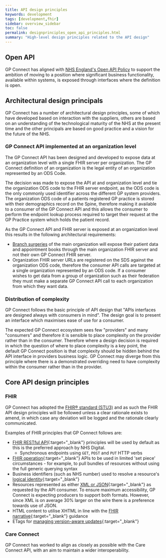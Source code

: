 ```yaml
---
title: API design principles
keywords: development
tags: [development,fhir]
sidebar: overview_sidebar
toc: false
permalink: designprinciples_open_api_principles.html
summary: "High-level design principles related to the API design"
---
```


## Open API

GP Connect has aligned with [NHS England's Open API Policy](open-api-policy.pdf) to support the ambition of moving to a position where significant business functionality, available within systems, is exposed through interfaces where the definition is open.

## Architectural design principals

GP Connect has a number of architectural design principles, some of which have developed based on interaction with the suppliers, others are based on an understanding of the technological maturity of the NHS at the present time and the other principals are based on good practice and a vision for the future of the NHS.


### GP Connect API implemented at an organization level

The GP Connect API has been designed and developed to expose data at an organization level with a single FHIR server per organization. The GP Connect definition of an organization is the legal entity of an organization represented by an ODS Code. 

The decision was made to expose the API at and organization level and tie the organization ODS code to the FHIR server endpoint, as the ODS code is the only commonly used identifier across the different GP system providers. The organization ODS code of a patients registered GP practice is stored with their demographics record on the Spine, therefore making it available to a consumer of the GP Connect API and this allows the consumer to perform the endpoint lookup process required to target their request at the GP Practice system which holds the patient record.

As the GP Connect API and FHIR server is exposed at an organization level this results in the following architectural requirements:
- [Branch surgeries](development_branch_surgeries.html) of the main organization will expose their patient data and appointment books through the main organization FHIR server and not their own GP Connect FHIR server.
- Organization FHIR server URLs are registered on the SDS against the organization ODS code, therefore the consumer API calls are targeted at a single organization represented by an ODS code. If a consumer wishes to get data from a group of organization such as their federation they must make a separate GP Connect API call to each organization from which they want data.


### Distribution of complexity

GP Connect follows the basic principle of API design that "APIs interfaces are designed always with consumers in mind". The design goal is to present an interface which maximises ease of use for a consumer.

The expected GP Connect ecosystem sees few "providers" and many "consumers" and therefore it is sensible to place complexity on the provider rather than in the consumer. Therefore where a design decision is required in which the question of where to place complexity is a key point, the default GP Connect position is that complexity should be hidden behind the API interface in providers business logic. GP Connect may diverge from this principle where there is a demonstrated overriding need to have complexity within the consumer rather than in the provider.


## Core API design principles

### FHIR

GP Connect has adopted the [FHIR&reg; standard (STU3)](https://www.hl7.org/fhir/STU3/) and as such the FHIR API design principles will be followed unless a clear rationale exists to amend, in which case any deviation will be logged and the rationale clearly communicated.

Examples of FHIR principles that GP Connect follows are:
- [FHIR RESTful API](https://www.hl7.org/fhir/STU3/http.html){:target="_blank"} principles will be used by default as this is the preferred approach by NHS Digital.
  - Synchronous endpoints using `GET`, `POST` and `PUT` HTTP verbs
- [FHIR operation](https://www.hl7.org/fhir/STU3/operations.html){:target="_blank"} APIs to be used in limited 'set piece' circumstances - for example, to pull bundles of resources without using the full generic querying syntax
- Business identifiers (such as NHS number) used to resolve a resource's [logical identity](https://www.hl7.org/fhir/STU3/resource.html#id){:target="_blank"}
- Resources represented as either [XML or JSON](https://www.hl7.org/fhir/STU3/formats.html#wire){:target="_blank"} as requested by the API consumer.  To ensure maximum accessibility, GP Connect is expecting producers to support both formats.  However, since XML is on average 30% larger on the wire there is a preference towards use of JSON. 
- HTML content to utilise XHTML in line with the [FHIR narrative](https://www.hl7.org/fhir/STU3/narrative.html){:target="_blank"} guidance
- ETags for [managing version-aware updates](https://www.hl7.org/fhir/STU3/http.html#concurrency){:target="_blank"}


### Care Connect

GP Connect has worked to align as closely as possible with the Care Connect API, with an aim to maintain a wider interoperability. 
